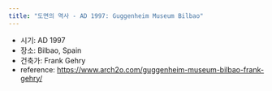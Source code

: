 ```yaml
---
title: "도면의 역사 - AD 1997: Guggenheim Museum Bilbao"
---
```


- 시기: AD 1997
- 장소: Bilbao, Spain
- 건축가: Frank Gehry
- reference: <https://www.arch2o.com/guggenheim-museum-bilbao-frank-gehry/>
